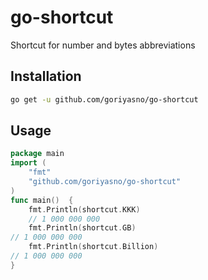 # go-shortcut

Shortcut for number and bytes abbreviations

## Installation

```bash
go get -u github.com/goriyasno/go-shortcut
```

## Usage

```go
package main
import (
	"fmt"
    "github.com/goriyasno/go-shortcut"
)
func main()  {
    fmt.Println(shortcut.KKK)
    // 1 000 000 000 
    fmt.Println(shortcut.GB) 
// 1 000 000 000 
    fmt.Println(shortcut.Billion) 
// 1 000 000 000 
}
```